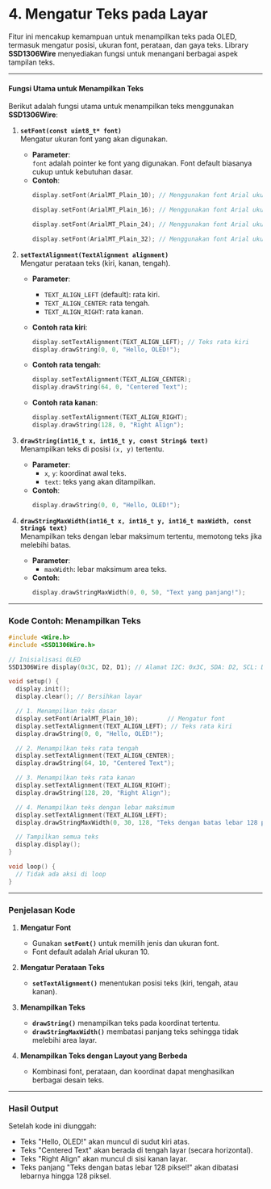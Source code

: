 # **4. Mengatur Teks pada Layar**

Fitur ini mencakup kemampuan untuk menampilkan teks pada OLED, termasuk mengatur posisi, ukuran font, perataan, dan gaya teks. Library **SSD1306Wire** menyediakan fungsi untuk menangani berbagai aspek tampilan teks.

---

#### **Fungsi Utama untuk Menampilkan Teks**
Berikut adalah fungsi utama untuk menampilkan teks menggunakan **SSD1306Wire**:

1. **`setFont(const uint8_t* font)`**  
   Mengatur ukuran font yang akan digunakan.  
   - **Parameter**:  
     `font` adalah pointer ke font yang digunakan. Font default biasanya cukup untuk kebutuhan dasar.  
   - **Contoh**:  
     ```cpp
     display.setFont(ArialMT_Plain_10); // Menggunakan font Arial ukuran 10
     ```
     ```cpp
     display.setFont(ArialMT_Plain_16); // Menggunakan font Arial ukuran 10
     ```
     ```cpp
     display.setFont(ArialMT_Plain_24); // Menggunakan font Arial ukuran 10
     ```
     ```cpp
     display.setFont(ArialMT_Plain_32); // Menggunakan font Arial ukuran 10
     ```

2. **`setTextAlignment(TextAlignment alignment)`**  
   Mengatur perataan teks (kiri, kanan, tengah).  
   - **Parameter**:  
     - `TEXT_ALIGN_LEFT` (default): rata kiri.  
     - `TEXT_ALIGN_CENTER`: rata tengah.  
     - `TEXT_ALIGN_RIGHT`: rata kanan.  

   - **Contoh rata kiri**:  
     ```cpp     
     display.setTextAlignment(TEXT_ALIGN_LEFT); // Teks rata kiri
     display.drawString(0, 0, "Hello, OLED!");
     ```

   - **Contoh rata tengah**:  
     ```cpp     
     display.setTextAlignment(TEXT_ALIGN_CENTER);
     display.drawString(64, 0, "Centered Text");
     ```
   - **Contoh rata kanan**:  
     ```cpp     
     display.setTextAlignment(TEXT_ALIGN_RIGHT);
     display.drawString(128, 0, "Right Align");
     ```

3. **`drawString(int16_t x, int16_t y, const String& text)`**  
   Menampilkan teks di posisi `(x, y)` tertentu.  
   - **Parameter**:  
     - `x`, `y`: koordinat awal teks.  
     - `text`: teks yang akan ditampilkan.  
   - **Contoh**:  
     ```cpp
     display.drawString(0, 0, "Hello, OLED!");
     ```

4. **`drawStringMaxWidth(int16_t x, int16_t y, int16_t maxWidth, const String& text)`**  
   Menampilkan teks dengan lebar maksimum tertentu, memotong teks jika melebihi batas.  
   - **Parameter**:  
     - `maxWidth`: lebar maksimum area teks.  
   - **Contoh**:  
     ```cpp
     display.drawStringMaxWidth(0, 0, 50, "Text yang panjang!");
     ```
---

### **Kode Contoh: Menampilkan Teks**

```cpp
#include <Wire.h>
#include <SSD1306Wire.h>

// Inisialisasi OLED
SSD1306Wire display(0x3C, D2, D1); // Alamat I2C: 0x3C, SDA: D2, SCL: D1

void setup() {
  display.init();
  display.clear(); // Bersihkan layar

  // 1. Menampilkan teks dasar
  display.setFont(ArialMT_Plain_10);        // Mengatur font
  display.setTextAlignment(TEXT_ALIGN_LEFT); // Teks rata kiri
  display.drawString(0, 0, "Hello, OLED!");

  // 2. Menampilkan teks rata tengah
  display.setTextAlignment(TEXT_ALIGN_CENTER);
  display.drawString(64, 10, "Centered Text");

  // 3. Menampilkan teks rata kanan
  display.setTextAlignment(TEXT_ALIGN_RIGHT);
  display.drawString(128, 20, "Right Align");

  // 4. Menampilkan teks dengan lebar maksimum
  display.setTextAlignment(TEXT_ALIGN_LEFT);
  display.drawStringMaxWidth(0, 30, 128, "Teks dengan batas lebar 128 piksel!");

  // Tampilkan semua teks
  display.display();
}

void loop() {
  // Tidak ada aksi di loop
}
```

---

### **Penjelasan Kode**
1. **Mengatur Font**  
   - Gunakan **`setFont()`** untuk memilih jenis dan ukuran font.
   - Font default adalah Arial ukuran 10.

2. **Mengatur Perataan Teks**  
   - **`setTextAlignment()`** menentukan posisi teks (kiri, tengah, atau kanan).  

3. **Menampilkan Teks**  
   - **`drawString()`** menampilkan teks pada koordinat tertentu.  
   - **`drawStringMaxWidth()`** membatasi panjang teks sehingga tidak melebihi area layar.

4. **Menampilkan Teks dengan Layout yang Berbeda**  
   - Kombinasi font, perataan, dan koordinat dapat menghasilkan berbagai desain teks.

---

### **Hasil Output**
Setelah kode ini diunggah:
- Teks "Hello, OLED!" akan muncul di sudut kiri atas.
- Teks "Centered Text" akan berada di tengah layar (secara horizontal).
- Teks "Right Align" akan muncul di sisi kanan layar.
- Teks panjang "Teks dengan batas lebar 128 piksel!" akan dibatasi lebarnya hingga 128 piksel.
